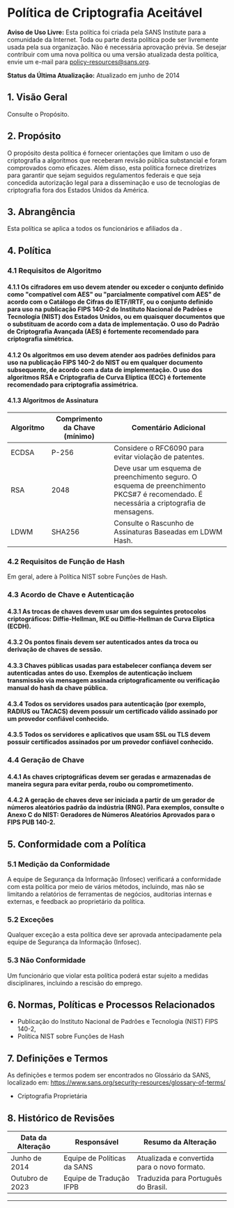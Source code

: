 # Política de Criptografia Aceitável

**Aviso de Uso Livre:** Esta política foi criada pela SANS Institute para a comunidade da Internet. Toda ou parte desta política pode ser livremente usada pela sua organização. Não é necessária aprovação prévia. Se desejar contribuir com uma nova política ou uma versão atualizada desta política, envie um e-mail para policy-resources@sans.org.

**Status da Última Atualização:** Atualizado em junho de 2014

## 1. Visão Geral
Consulte o Propósito.

## 2. Propósito
O propósito desta política é fornecer orientações que limitam o uso de criptografia a algoritmos que receberam revisão pública substancial e foram comprovados como eficazes. Além disso, esta política fornece diretrizes para garantir que sejam seguidos regulamentos federais e que seja concedida autorização legal para a disseminação e uso de tecnologias de criptografia fora dos Estados Unidos da América.

## 3. Abrangência
Esta política se aplica a todos os funcionários e afiliados da <Nome da Empresa>.

## 4. Política

### **4.1 Requisitos de Algoritmo**
#### 4.1.1 Os cifradores em uso devem atender ou exceder o conjunto definido como "compatível com AES" ou "parcialmente compatível com AES" de acordo com o Catálogo de Cifras do IETF/IRTF, ou o conjunto definido para uso na publicação FIPS 140-2 do Instituto Nacional de Padrões e Tecnologia (NIST) dos Estados Unidos, ou em quaisquer documentos que o substituam de acordo com a data de implementação. O uso do Padrão de Criptografia Avançada (AES) é fortemente recomendado para criptografia simétrica.
#### 4.1.2 Os algoritmos em uso devem atender aos padrões definidos para uso na publicação FIPS 140-2 do NIST ou em qualquer documento subsequente, de acordo com a data de implementação. O uso dos algoritmos RSA e Criptografia de Curva Elíptica (ECC) é fortemente recomendado para criptografia assimétrica.
#### 4.1.3 Algoritmos de Assinatura

Algoritmo | Comprimento da Chave (mínimo) | Comentário Adicional
--- | --- | ---
ECDSA | P-256 | Considere o RFC6090 para evitar violação de patentes.
RSA | 2048 | Deve usar um esquema de preenchimento seguro. O esquema de preenchimento PKCS#7 é recomendado. É necessária a criptografia de mensagens.
LDWM | SHA256 | Consulte o Rascunho de Assinaturas Baseadas em LDWM Hash.

### 4.2 Requisitos de Função de Hash
Em geral, <Nome da Empresa> adere à Política NIST sobre Funções de Hash.

### 4.3 Acordo de Chave e Autenticação
#### 4.3.1 As trocas de chaves devem usar um dos seguintes protocolos criptográficos: Diffie-Hellman, IKE ou Diffie-Hellman de Curva Elíptica (ECDH).
#### 4.3.2 Os pontos finais devem ser autenticados antes da troca ou derivação de chaves de sessão.
#### 4.3.3 Chaves públicas usadas para estabelecer confiança devem ser autenticadas antes do uso. Exemplos de autenticação incluem transmissão via mensagem assinada criptograficamente ou verificação manual do hash da chave pública.
#### 4.3.4 Todos os servidores usados para autenticação (por exemplo, RADIUS ou TACACS) devem possuir um certificado válido assinado por um provedor confiável conhecido.
#### 4.3.5 Todos os servidores e aplicativos que usam SSL ou TLS devem possuir certificados assinados por um provedor confiável conhecido.

### 4.4 Geração de Chave
#### 4.4.1 As chaves criptográficas devem ser geradas e armazenadas de maneira segura para evitar perda, roubo ou comprometimento.
#### 4.4.2 A geração de chaves deve ser iniciada a partir de um gerador de números aleatórios padrão da indústria (RNG). Para exemplos, consulte o Anexo C do NIST: Geradores de Números Aleatórios Aprovados para o FIPS PUB 140-2.

## 5. Conformidade com a Política

### 5.1 Medição da Conformidade
A equipe de Segurança da Informação (Infosec) verificará a conformidade com esta política por meio de vários métodos, incluindo, mas não se limitando a relatórios de ferramentas de negócios, auditorias internas e externas, e feedback ao proprietário da política.

### 5.2 Exceções
Qualquer exceção a esta política deve ser aprovada antecipadamente pela equipe de Segurança da Informação (Infosec).

### 5.3 Não Conformidade
Um funcionário que violar esta política poderá estar sujeito a medidas disciplinares, incluindo a rescisão do emprego.

## 6. Normas, Políticas e Processos Relacionados
- Publicação do Instituto Nacional de Padrões e Tecnologia (NIST) FIPS 140-2,
- Política NIST sobre Funções de Hash

## 7. Definições e Termos
As definições e termos podem ser encontrados no Glossário da SANS, localizado em: https://www.sans.org/security-resources/glossary-of-terms/

- Criptografia Proprietária

## 8. Histórico de Revisões

Data da Alteração | Responsável | Resumo da Alteração
--- | --- | ---
Junho de 2014 | Equipe de Políticas da SANS | Atualizada e convertida para o novo formato.
Outubro de 2023 | Equipe de Tradução IFPB | Traduzida para Português do Brasil.
---
